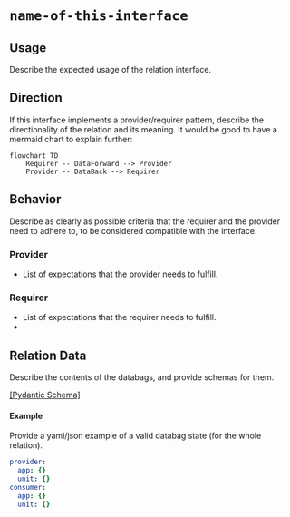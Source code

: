 # `name-of-this-interface`

## Usage

Describe the expected usage of the relation interface.

## Direction

If this interface implements a provider/requirer pattern, describe the directionality of the relation and its meaning.
It would be good to have a mermaid chart to explain further:

```mermaid
flowchart TD
    Requirer -- DataForward --> Provider
    Provider -- DataBack --> Requirer
```

## Behavior

Describe as clearly as possible criteria that the requirer and the provider need to adhere to, to be considered compatible with the interface.

### Provider

- List of expectations that the provider needs to fulfill. 
    

### Requirer

- List of expectations that the requirer needs to fulfill.
- 
## Relation Data

Describe the contents of the databags, and provide schemas for them.

[\[Pydantic Schema\]](./schema.py)

#### Example
Provide a yaml/json example of a valid databag state (for the whole relation).
```yaml
provider:
  app: {}
  unit: {}
consumer:
  app: {}
  unit: {}
```

